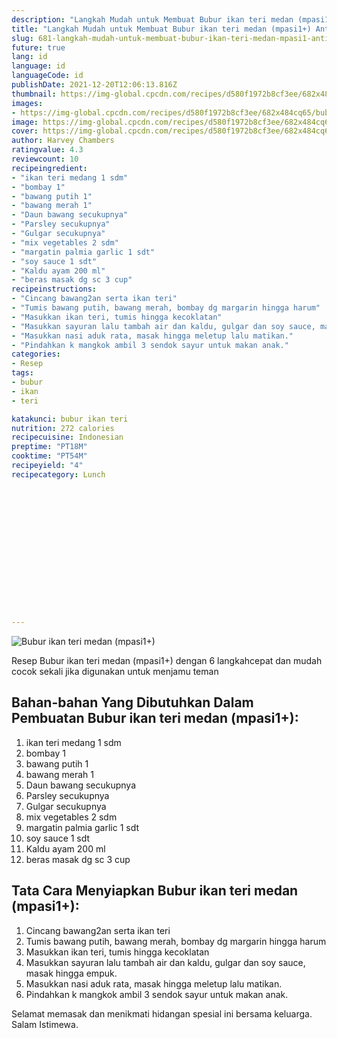 ```yaml
---
description: "Langkah Mudah untuk Membuat Bubur ikan teri medan (mpasi1+) Anti Gagal"
title: "Langkah Mudah untuk Membuat Bubur ikan teri medan (mpasi1+) Anti Gagal"
slug: 681-langkah-mudah-untuk-membuat-bubur-ikan-teri-medan-mpasi1-anti-gagal
future: true
lang: id
language: id
languageCode: id
publishDate: 2021-12-20T12:06:13.816Z 
thumbnail: https://img-global.cpcdn.com/recipes/d580f1972b8cf3ee/682x484cq65/bubur-ikan-teri-medan-mpasi1-foto-resep-utama.png
images:
- https://img-global.cpcdn.com/recipes/d580f1972b8cf3ee/682x484cq65/bubur-ikan-teri-medan-mpasi1-foto-resep-utama.png
image: https://img-global.cpcdn.com/recipes/d580f1972b8cf3ee/682x484cq65/bubur-ikan-teri-medan-mpasi1-foto-resep-utama.png
cover: https://img-global.cpcdn.com/recipes/d580f1972b8cf3ee/682x484cq65/bubur-ikan-teri-medan-mpasi1-foto-resep-utama.png
author: Harvey Chambers
ratingvalue: 4.3
reviewcount: 10
recipeingredient:
- "ikan teri medang 1 sdm"
- "bombay 1"
- "bawang putih 1"
- "bawang merah 1"
- "Daun bawang secukupnya"
- "Parsley secukupnya"
- "Gulgar secukupnya"
- "mix vegetables 2 sdm"
- "margatin palmia garlic 1 sdt"
- "soy sauce 1 sdt"
- "Kaldu ayam 200 ml"
- "beras masak dg sc 3 cup"
recipeinstructions:
- "Cincang bawang2an serta ikan teri"
- "Tumis bawang putih, bawang merah, bombay dg margarin hingga harum"
- "Masukkan ikan teri, tumis hingga kecoklatan"
- "Masukkan sayuran lalu tambah air dan kaldu, gulgar dan soy sauce, masak hingga empuk."
- "Masukkan nasi aduk rata, masak hingga meletup lalu matikan."
- "Pindahkan k mangkok ambil 3 sendok sayur untuk makan anak."
categories:
- Resep
tags:
- bubur
- ikan
- teri

katakunci: bubur ikan teri 
nutrition: 272 calories
recipecuisine: Indonesian
preptime: "PT18M"
cooktime: "PT54M"
recipeyield: "4"
recipecategory: Lunch


     
    
    
    
    
    
    
    
    
    
    
      
    
---
```



![Bubur ikan teri medan (mpasi1+)](https://img-global.cpcdn.com/recipes/d580f1972b8cf3ee/682x484cq65/bubur-ikan-teri-medan-mpasi1-foto-resep-utama.png)

Resep Bubur ikan teri medan (mpasi1+)    dengan 6 langkahcepat dan mudah cocok sekali jika digunakan untuk menjamu teman

<!--inarticleads1-->

## Bahan-bahan Yang Dibutuhkan Dalam Pembuatan Bubur ikan teri medan (mpasi1+):

1. ikan teri medang 1 sdm
1. bombay 1
1. bawang putih 1
1. bawang merah 1
1. Daun bawang secukupnya
1. Parsley secukupnya
1. Gulgar secukupnya
1. mix vegetables 2 sdm
1. margatin palmia garlic 1 sdt
1. soy sauce 1 sdt
1. Kaldu ayam 200 ml
1. beras masak dg sc 3 cup



<!--inarticleads2-->

## Tata Cara Menyiapkan Bubur ikan teri medan (mpasi1+):

1. Cincang bawang2an serta ikan teri
1. Tumis bawang putih, bawang merah, bombay dg margarin hingga harum
1. Masukkan ikan teri, tumis hingga kecoklatan
1. Masukkan sayuran lalu tambah air dan kaldu, gulgar dan soy sauce, masak hingga empuk.
1. Masukkan nasi aduk rata, masak hingga meletup lalu matikan.
1. Pindahkan k mangkok ambil 3 sendok sayur untuk makan anak.




Selamat memasak dan menikmati hidangan spesial ini bersama keluarga. Salam Istimewa.
